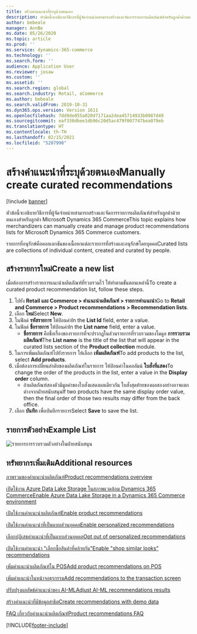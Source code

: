 ```yaml
---
title: สร้างคำแนะนำที่ระบุด้วยตนเอง
description: หัวข้อนี้จะอธิบายวิธีการที่ผู้จัดจำหน่ายสามารถสร้างและจัดการรายการผลิตภัณฑ์สำหรับลูกค้าด้วยตนเองสำหรับลูกค้า Microsoft Dynamics 365 Commerce
author: bebeale
manager: AnnBe
ms.date: 05/26/2020
ms.topic: article
ms.prod: ''
ms.service: dynamics-365-commerce
ms.technology: ''
ms.search.form: ''
audience: Application User
ms.reviewer: josaw
ms.custom: ''
ms.assetid: ''
ms.search.region: global
ms.search.industry: Retail, eCommerce
ms.author: bebeale
ms.search.validFrom: 2019-10-31
ms.dyn365.ops.version: Version 1611
ms.openlocfilehash: 7dd9de055a020d7171aa2dea45714933b0987d49
ms.sourcegitcommit: eaf330dbee1db96c20d5ac479f007747bea079eb
ms.translationtype: HT
ms.contentlocale: th-TH
ms.lasthandoff: 02/15/2021
ms.locfileid: "5207998"
---
```

# <a name="manually-create-curated-recommendations"></a><span data-ttu-id="75e4f-103">สร้างคำแนะนำที่ระบุด้วยตนเอง</span><span class="sxs-lookup"><span data-stu-id="75e4f-103">Manually create curated recommendations</span></span>

[!include [banner](includes/banner.md)]

<span data-ttu-id="75e4f-104">หัวข้อนี้จะอธิบายวิธีการที่ผู้จัดจำหน่ายสามารถสร้างและจัดการรายการผลิตภัณฑ์สำหรับลูกค้าด้วยตนเองสำหรับลูกค้า Microsoft Dynamics 365 Commerce</span><span class="sxs-lookup"><span data-stu-id="75e4f-104">This topic explains how merchandizers can manually create and manage product recommendations lists for Microsoft Dynamics 365 Commerce customers.</span></span>

<span data-ttu-id="75e4f-105">รายการที่อนุรักษ์คือคอลเลกชันของเนื้อหาแต่ละรายการที่สร้างและอนุรักษ์โดยบุคคล</span><span class="sxs-lookup"><span data-stu-id="75e4f-105">Curated lists are collections of individual content, created and curated by people.</span></span>  

## <a name="create-a-new-list"></a><span data-ttu-id="75e4f-106">สร้างรายการใหม่</span><span class="sxs-lookup"><span data-stu-id="75e4f-106">Create a new list</span></span>

<span data-ttu-id="75e4f-107">เมื่อต้องการสร้างรายการแนะนำผลิตภัณฑ์ที่รวบรวมไว้ ให้ทำตามขั้นตอนเหล่านี้</span><span class="sxs-lookup"><span data-stu-id="75e4f-107">To create a curated product recommendation list, follow these steps.</span></span>

1. <span data-ttu-id="75e4f-108">ไปยัง **Retail และ Commerce &gt; คำแนะนำผลิตภัณฑ์ &gt; รายการคำแนะนำ**</span><span class="sxs-lookup"><span data-stu-id="75e4f-108">Go to **Retail and Commerce &gt; Product recommendations &gt; Recommendation lists**.</span></span>
1. <span data-ttu-id="75e4f-109">เลือก **ใหม่**</span><span class="sxs-lookup"><span data-stu-id="75e4f-109">Select **New**.</span></span>
1. <span data-ttu-id="75e4f-110">ในฟิลด์ **รหัสรายการ** ให้ป้อนค่า</span><span class="sxs-lookup"><span data-stu-id="75e4f-110">In the **List Id** field, enter a value.</span></span>
1. <span data-ttu-id="75e4f-111">ในฟิลด์ **ชื่อรายการ** ให้ป้อนค่า</span><span class="sxs-lookup"><span data-stu-id="75e4f-111">In the **List name** field, enter a value.</span></span>
    - <span data-ttu-id="75e4f-112">**ชื่อรายการ** คือชื่อเรื่องของรายการที่จะปรากฏในส่วนรายการที่รวบรวมของโมดูล **การรวบรวมผลิตภัณฑ์**</span><span class="sxs-lookup"><span data-stu-id="75e4f-112">The **List name** is the title of the list that will appear in the curated lists section of the **Product collection** module.</span></span>
1. <span data-ttu-id="75e4f-113">ในการเพิ่มผลิตภัณฑ์ไปยังรายการ ให้เลือก **เพิ่มผลิตภัณฑ์**</span><span class="sxs-lookup"><span data-stu-id="75e4f-113">To add products to the list, select **Add products**.</span></span>
1. <span data-ttu-id="75e4f-114">เมื่อต้องการเปลี่ยนลำดับของผลิตภัณฑ์ในรายการ ให้ป้อนค่าในคอลัมน์ **ใบสั่งที่แสดง**</span><span class="sxs-lookup"><span data-stu-id="75e4f-114">To change the order of the products in the list, enter a value in the **Display order** column.</span></span>
    - <span data-ttu-id="75e4f-115">ถ้าผลิตภัณฑ์สองตัวมีมูลค่าของใบสั่งแสดงผลเดียวกัน ใบสั่งสุดท้ายของผลสองอย่างอาจแตกต่างจากฝ่ายสนับสนุน</span><span class="sxs-lookup"><span data-stu-id="75e4f-115">If two products have the same display order value, then the final order of those two results may differ from the back office.</span></span>
1. <span data-ttu-id="75e4f-116">เลือก **บันทึก** เพื่อบันทึกรายการ</span><span class="sxs-lookup"><span data-stu-id="75e4f-116">Select **Save** to save the list.</span></span>

## <a name="example-list"></a><span data-ttu-id="75e4f-117">รายการตัวอย่าง</span><span class="sxs-lookup"><span data-stu-id="75e4f-117">Example List</span></span>

![รายการการรวบรวมตัวอย่างในฝ่ายสนับสนุน](./media/examplecuratedrecolist.png)

## <a name="additional-resources"></a><span data-ttu-id="75e4f-119">ทรัพยากรเพิ่มเติม</span><span class="sxs-lookup"><span data-stu-id="75e4f-119">Additional resources</span></span>

[<span data-ttu-id="75e4f-120">ภาพรวมของคำแนะนำผลิตภัณฑ์</span><span class="sxs-lookup"><span data-stu-id="75e4f-120">Product recommendations overview</span></span>](product-recommendations.md)

[<span data-ttu-id="75e4f-121">เปิดใช้งาน Azure Data Lake Storage ในสภาพแวดล้อม Dynamics 365 Commerce</span><span class="sxs-lookup"><span data-stu-id="75e4f-121">Enable Azure Data Lake Storage in a Dynamics 365 Commerce environment</span></span>](enable-adls-environment.md)

[<span data-ttu-id="75e4f-122">เปิดใช้งานคำแนะนำผลิตภัณฑ์</span><span class="sxs-lookup"><span data-stu-id="75e4f-122">Enable product recommendations</span></span>](enable-product-recommendations.md)

[<span data-ttu-id="75e4f-123">เปิดใช้งานคำแนะนำที่เป็นแบบส่วนบุคคล</span><span class="sxs-lookup"><span data-stu-id="75e4f-123">Enable personalized recommendations</span></span>](personalized-recommendations.md)

[<span data-ttu-id="75e4f-124">เลือกปฏิเสธคำแนะนำที่เป็นแบบส่วนบุคคล</span><span class="sxs-lookup"><span data-stu-id="75e4f-124">Opt out of personalized recommendations</span></span>](personalization-gdpr.md)

[<span data-ttu-id="75e4f-125">เปิดใช้งานคำแนะนำ "เลือกซื้อสินค้าที่คล้ายกัน"</span><span class="sxs-lookup"><span data-stu-id="75e4f-125">Enable "shop similar looks" recommendations</span></span>](shop-similar-looks.md)

[<span data-ttu-id="75e4f-126">เพิ่มคำแนะนำผลิตภัณฑ์ใน POS</span><span class="sxs-lookup"><span data-stu-id="75e4f-126">Add product recommendations on POS</span></span>](product.md)

[<span data-ttu-id="75e4f-127">เพิ่มคำแนะนำในหน้าจอธุรกรรม</span><span class="sxs-lookup"><span data-stu-id="75e4f-127">Add recommendations to the transaction screen</span></span>](add-recommendations-control-pos-screen.md)

[<span data-ttu-id="75e4f-128">ปรับปรุงผลลัพธ์คำแนะนำของ AI-ML</span><span class="sxs-lookup"><span data-stu-id="75e4f-128">Adjust AI-ML recommendations results</span></span>](modify-product-recommendation-results.md)

[<span data-ttu-id="75e4f-129">สร้างคำแนะนำที่มีข้อมูลสาธิต</span><span class="sxs-lookup"><span data-stu-id="75e4f-129">Create recommendations with demo data</span></span>](product-recommendations-demo-data.md)

[<span data-ttu-id="75e4f-130">FAQ เกี่ยวกับคำแนะนำผลิตภัณฑ์</span><span class="sxs-lookup"><span data-stu-id="75e4f-130">Product recommendations FAQ</span></span>](faq-recommendations.md)


[!INCLUDE[footer-include](../includes/footer-banner.md)]